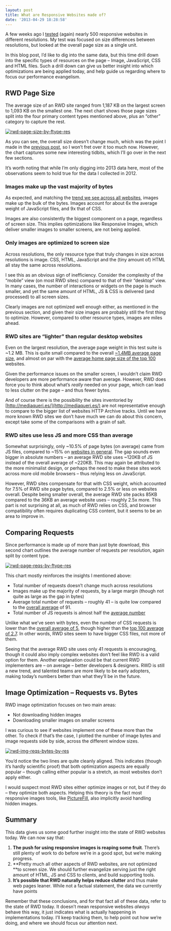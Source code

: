 ```yaml
---
layout: post
title: What are Responsive Websites made of?
date: '2013-04-29 18:28:58'
---
```



A few weeks ago I [tested](http://www.guypo.com/real-world-rwd-performance-take-2/) (again) nearly 500 responsive websites in different resolutions. My test was focused on size differences between resolutions, but looked at the overall page size as a single unit.

In this blog post, I’d like to dig into the same data, but this time drill down into the specific types of resources on the page – Image, JavaScript, CSS and HTML files. Such a drill down can give us better insight into which optimizations are being applied today, and help guide us regarding where to focus our performance evangelism.


## RWD Page Size

The average size of an RWD site ranged from 1,187 KB on the largest screen to 1,093 KB on the smallest one. The next chart shows those page sizes split into the four primary content types mentioned above, plus an “other” category to capture the rest.

[![rwd-page-size-by-ftype-res](http://res.cloudinary.com/guypo-blog/image/upload/v1431082692/rwd-page-size-by-ftype-res_opaorp.png)](http://res.cloudinary.com/guypo-blog/image/upload/v1431082692/rwd-page-size-by-ftype-res_opaorp.png)

As you can see, the overall size doesn’t change much, which was the point I made in the [previous post](http://www.guypo.com/real-world-rwd-performance-take-2/), so I won’t fret over it too much now. However, the chart captures some new interesting tidbits, which I’ll go over in the next few sections.

It’s worth noting that while I’m only digging into 2013 data here, most of the observations seem to hold true for the data I collected in 2012.

### Images make up the vast majority of bytes

As expected, and matching the [trend we see across all websites](http://httparchive.org/interesting.php#bytesperpage), images make up the bulk of the bytes. Images account for about 6x the average weight of JavaScript files, and 9x that of CSS.

Images are also consistently the biggest component on a page, regardless of screen size. This implies optimizations like Responsive Images, which deliver smaller images to smaller screens, are not being applied.

### Only images are optimized to screen size

Across resolutions, the only resource type that truly changes in size across resolutions is image. CSS, HTML, JavaScript and the (tiny amount of) HTML all stay the same across resolutions.

I see this as an obvious sign of inefficiency. Consider the complexity of the “mobile” view (on most RWD sites) compared to that of their “desktop” view. In many cases, the number of interactions or widgets on the page is much smaller, and yet the same amount of HTML, JS & CSS is delivered (and processed) to all screen sizes.

Clearly images are not optimized well enough either, as mentioned in the previous section, and given their size images are probably still the first thing to optimize. However, compared to other resource types, images are miles ahead.

### RWD sites are “lighter” than regular desktop websites

Even on the largest resolution, the average page weight in this test suite is ~1.2 MB. This is quite small compared to the overall [~1.4MB average page size](http://httparchive.org/interesting.php?a=All&l=Apr%2015%202013&s=All#bytesperpage), and almost on par with the [average home page size of the top 100](http://httparchive.org/interesting.php?a=All&l=Apr%2015%202013&s=Top100#bytesperpage) websites.

Given the performance issues on the smaller screen, I wouldn’t claim RWD developers are more performance aware than average. However, RWD does force you to think about what’s *really* needed on your page, which can lead to less clutter on the page – and thus fewer bytes.

And of course there is the possibility the sites inventoried by [http://mediaqueri.es/](http://mediaqueri.es/) are not representative enough to compare to the bigger list of websites HTTP Archive tracks. Until we have more known RWD sites we don’t have much we can do about this concern, except take some of the comparisons with a grain of salt.

### RWD sites use less JS and more CSS than average

Somewhat surprisingly, only ~10.5% of page bytes (on average) came from JS files, compared to ~15% on [websites in general](http://httparchive.org/interesting.php?a=All&l=Apr%2015%202013&s=All#bytesperpage). The gap sounds even bigger in absolute numbers – an average RWD site uses ~120KB of JS instead of the overall average of ~220KB. This may again be attributed to the more minimalist design, or perhaps the need to make these sites work across more old mobile browsers – thus relying less on JavaScript.

However, RWD sites compensate for that with CSS weight, which accounted for 7.5% of RWD site page bytes, compared to 2.5% or less on websites overall. Despite being smaller overall, the average RWD site packs 85KB compared to the 36KB an average website uses – roughly 2.5x more. This part is not surprising at all, as much of RWD relies on CSS, and browser compatibility often requires duplicating CSS content, but it seems to be an area to improve in.


## Comparing Requests

Since performance is made up of more than just byte download, this second chart outlines the average number of requests per resolution, again split by content type.

[![rwd-page-reqs-by-ftype-res](http://res.cloudinary.com/guypo-blog/image/upload/v1431082693/rwd-page-reqs-by-ftype-res_fcxwvr.png)](http://res.cloudinary.com/guypo-blog/image/upload/v1431082693/rwd-page-reqs-by-ftype-res_fcxwvr.png)

This chart mostly reinforces the insights I mentioned above:

- Total number of requests doesn’t change much across resolutions
- Images make up the majority of requests, by a large margin (though not quite as large as the gap in bytes)
- Average total number of requests – roughly 41 – is quite low compared to the [overall average](http://httparchive.org/trends.php#bytesTotal&reqTotal) of 91.
- Total number of JS requests is almost half the [average number](http://httparchive.org/trends.php#bytesJS&reqJS)

Unlike what we’ve seen with bytes, even the number of CSS requests is lower than the [overall average of 5](http://httparchive.org/trends.php#bytesCSS&reqCSS), though higher than the [top 100 average of 2.7](http://httparchive.org/trends.php?s=Top100&minlabel=Apr+15+2012&maxlabel=Apr+15+2013#bytesCSS&reqCSS). In other words, RWD sites seem to have bigger CSS files, not more of them.

Seeing that the average RWD site uses only 41 requests is encouraging, though it could also imply complex websites don’t feel like RWD is a valid option for them. Another explanation could be that current RWD implementers are – on average – better developers & designers. RWD is still a new trend, and talented teams are more likely to be early adopters, making today’s numbers better than what they’ll be in the future.


## Image Optimization – Requests vs. Bytes

RWD image optimization focuses on two main areas:

- Not downloading hidden images
- Downloading smaller images on smaller screens

I was curious to see if websites implement one of these more than the other. To check if that’s the case, I plotted the number of image bytes and image requests side by side, across the different window sizes.

[![rwd-img-reqs-bytes-by-res](http://res.cloudinary.com/guypo-blog/image/upload/v1431082692/rwd-img-reqs-bytes-by-res1_wccd6m.png)](http://res.cloudinary.com/guypo-blog/image/upload/v1431082692/rwd-img-reqs-bytes-by-res1_wccd6m.png)

You’d notice the two lines are quite cleanly aligned. This indicates (though it’s hardly scientific proof) that both optimization aspects are equally popular – though calling either popular is a stretch, as most websites don’t apply either.

I would suspect most RWD sites either optimize images or not, but if they do – they optimize both aspects. Helping this theory is the fact most responsive images tools, like [PictureFill](https://github.com/scottjehl/picturefill), also implicitly avoid handling hidden images.


## Summary

This data gives us some good further insight into the state of RWD websites today. We can now say that:

1. **The push for using responsive images is reaping some fruit**. There’s still plenty of work to do before we’re in a good spot, but we’re making progress.
2. **Pretty much all other aspects of RWD websites, are not optimized **to screen size. We should further evangelize serving just the right amount of HTML, JS and CSS to clients, and build supporting tools.
3. **It’s possible that RWD naturally helps reduce clutter** and thus make web pages leaner. While not a factual statement, the data we currently have points

Remember that these conclusions, and for that fact all of these data, refer to the state of RWD today. It doesn’t mean responsive websites *always* behave this way, it just indicates what is actually happening in implementations today. I’ll keep tracking them, to help point out how we’re doing, and where we should focus our attention next.


